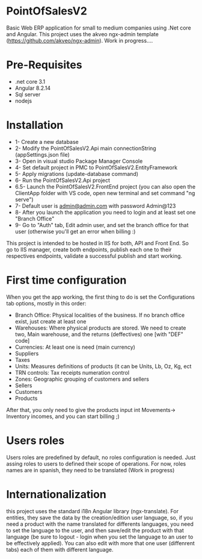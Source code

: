 # PointOfSalesV2
Basic Web ERP application for small to medium companies using .Net core and Angular. This project uses the akveo ngx-admin template (https://github.com/akveo/ngx-admin). Work in progress....

# Pre-Requisites
- .net core 3.1
- Angular 8.2.14
- Sql server
- nodejs 

# Installation
- 1- Create a new database
- 2- Modify the PointOfSalesV2.Api main connectionString (appSettings.json file)
- 3- Open in visual studio Package Manager Console
- 4- Set default project in PMC to PointOfSalesV2.EntityFramework
- 5- Apply migrations (update-database command)
- 6- Run the PointOfSalesV2.Api project
- 6.5- Launch the PointOfSalesV2.FrontEnd project (you can also open the ClientApp folder with VS code, open new terminal and set command "ng serve")
- 7- Default user is admin@admin.com with password Admin@123
- 8- After you launch the application you need to login and at least set one "Branch Office"
- 9- Go to "Auth" tab, Edit admin user, and set the branch office for that user (otherwise you'll get an error when billing :)

This project is intended to be hosted in IIS for both, API and Front End. So go to IIS manager, create both endpoints, publish each one to their respectives endpoints, validate a successful publish and start working.

# First time configuration
When you get the app working, the first thing to do is set the Configurations tab options, mostly in this order:
- Branch Office: Physical localities of the business. If no branch office exist, just create at least one
- Warehouses: Where physical products are stored. We need to create two, Main warehouse, and the returns (deffectives) one [with "DEF" code]
- Currencies: At least one is need (main currency)
- Suppliers
- Taxes
- Units: Measures definitions of products (it can be Units, Lb, Oz, Kg, ect
- TRN controls: Tax receipts numeration control
- Zones: Geographic grouping of customers and sellers
- Sellers
- Customers
- Products

After that, you only need to give the products input int Movements-> Inventory incomes, and you can start billing ;)

# Users roles
Users roles are predefined by default, no roles configuration is needed. Just assing roles to users to defined their scope of operations. For now, roles names are in spanish, they need to be translated (Work in progress)

# Internationalization

this project uses the standard i18n Angular library (ngx-translate). For entities, they save the data by the creation/edition user language, so, if you need a product with the name translated for differents languages, you need to set the language to the user, and then save/edit the product with that language (be sure to logout - login when you set the language to an user to be effectively applied). You can also edit with more that one user (diffenrent tabs) each of them with different language.
